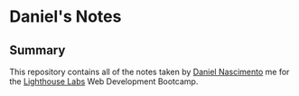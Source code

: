# Daniel's Notes

## Summary

This repository contains all of the notes taken by [Daniel Nascimento](https://github.com/dhnascimento) me for the [Lighthouse Labs](https://www.lighthouselabs.ca/) Web Development Bootcamp.
